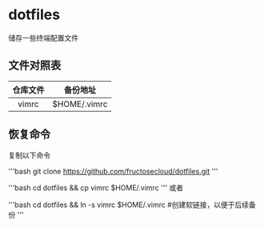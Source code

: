 # dotfiles
储存一些终端配置文件

## 文件对照表
|仓库文件|备份地址|
|:---:|:---:|
|vimrc|$HOME/.vimrc|

## 恢复命令

复制以下命令

'''bash
git clone https://github.com/fructosecloud/dotfiles.git
'''

'''bash
cd dotfiles && cp vimrc $HOME/.vimrc
'''
或者

'''bash
cd dotfiles && ln -s vimrc $HOME/.vimrc #创建软链接，以便于后续备份
'''
